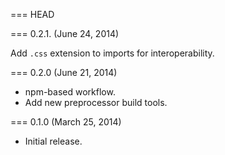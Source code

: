 === HEAD

=== 0.2.1. (June 24, 2014)

Add `.css` extension to imports for interoperability.

=== 0.2.0 (June 21, 2014)

* npm-based workflow.
* Add new preprocessor build tools.

=== 0.1.0 (March 25, 2014)

* Initial release.
